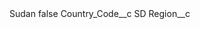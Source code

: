 <?xml version="1.0" encoding="UTF-8"?>
<CustomMetadata xmlns="http://soap.sforce.com/2006/04/metadata" xmlns:xsi="http://www.w3.org/2001/XMLSchema-instance" xmlns:xsd="http://www.w3.org/2001/XMLSchema">
    <label>Sudan</label>
    <protected>false</protected>
    <values>
        <field>Country_Code__c</field>
        <value xsi:type="xsd:string">SD</value>
    </values>
    <values>
        <field>Region__c</field>
        <value xsi:nil="true"/>
    </values>
</CustomMetadata>
